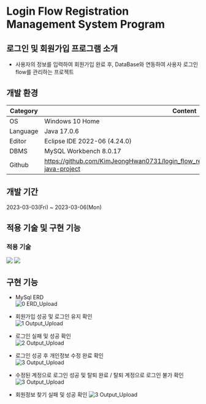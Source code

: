 # Login Flow Registration Management System Program

## 로그인 및 회원가입 프로그램 소개
- 사용자의 정보를 입력하여 회원가입 완료 후, DataBase와 연동하여 사용자 로그인 flow를 관리하는 프로젝트

## 개발 환경
| Category | Content |
| --- | --- |
| OS | Windows 10 Home |
| Language | Java 17.0.6 |
| Editor | Eclipse IDE 2022-06 (4.24.0) |
| DBMS | MySQL Workbench 8.0.17 |
| Github | https://github.com/KimJeongHwan0731/login_flow_registration_management_system_program-java-project |

## 개발 기간
2023-03-03(Fri) ~ 2023-03-06(Mon)

## 적용 기술 및 구현 기능

### 적용 기술
<img src="https://img.shields.io/badge/-Java-orange">
<img src="https://img.shields.io/badge/-MySql-blue">

## 구현 기능
- MySql ERD  
![0  ERD_Upload](https://user-images.githubusercontent.com/126849373/224494740-05891f76-6140-4a1b-8a2a-e1a7ce30956b.PNG)

- 회원가입 성공 및 로그인 유지 확인  
![1  Output_Upload](https://user-images.githubusercontent.com/126849373/224525591-2361ef1b-6bb0-4aee-ae80-a3e5431dbe7d.png)

- 로그인 실패 및 성공 확인  
![2  Output_Upload](https://user-images.githubusercontent.com/126849373/224495834-2d336ee8-00d1-4ed1-8685-582e73a9b4b7.gif)

- 로그인 성공 후 개인정보 수정 완료 확인  
![3  Output_Upload](https://user-images.githubusercontent.com/126849373/224495708-35d39cda-46bf-4a8e-9527-82c40a6764c6.gif)

- 수정된 계정으로 로그인 성공 및 탈퇴 완료 / 탈퇴 계정으로 로그인 불가 확인  
![3  Output_Upload](https://user-images.githubusercontent.com/126849373/224495958-c5cf6083-fe6e-44d6-9bb1-e4421c2b9629.gif)

- 회원정보 찾기 실패 및 성공 확인
![3  Output_Upload](https://user-images.githubusercontent.com/126849373/224525830-369c746a-d626-4c30-a0cc-b4a3d3f38b6d.png)
